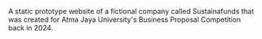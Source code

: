 A static prototype website of a fictional company called Sustainafunds that was created for Atma Jaya University's Business Proposal Competition back in 2024.
